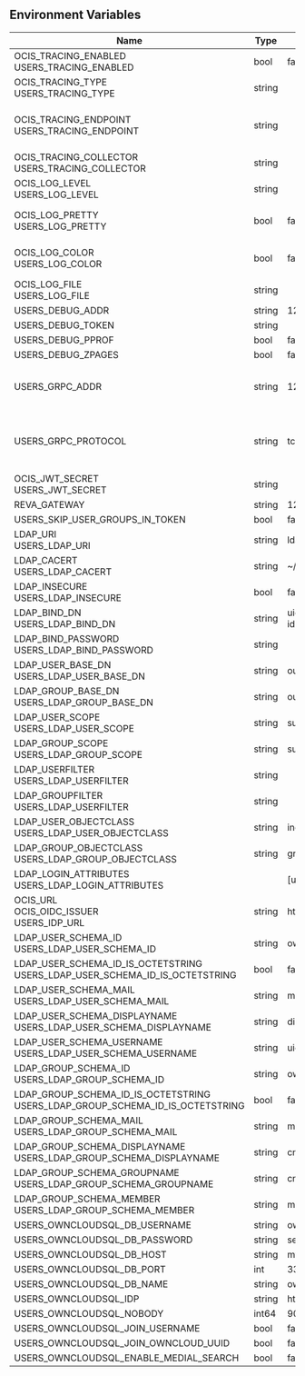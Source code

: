 ## Environment Variables

| Name | Type | Default Value | Description |
|------|------|---------------|-------------|
| OCIS_TRACING_ENABLED<br/>USERS_TRACING_ENABLED | bool | false | Activates tracing.|
| OCIS_TRACING_TYPE<br/>USERS_TRACING_TYPE | string |  | |
| OCIS_TRACING_ENDPOINT<br/>USERS_TRACING_ENDPOINT | string |  | The endpoint to the tracing collector.|
| OCIS_TRACING_COLLECTOR<br/>USERS_TRACING_COLLECTOR | string |  | |
| OCIS_LOG_LEVEL<br/>USERS_LOG_LEVEL | string |  | The log level.|
| OCIS_LOG_PRETTY<br/>USERS_LOG_PRETTY | bool | false | Activates pretty log output.|
| OCIS_LOG_COLOR<br/>USERS_LOG_COLOR | bool | false | Activates colorized log output.|
| OCIS_LOG_FILE<br/>USERS_LOG_FILE | string |  | The target log file.|
| USERS_DEBUG_ADDR | string | 127.0.0.1:9145 | |
| USERS_DEBUG_TOKEN | string |  | |
| USERS_DEBUG_PPROF | bool | false | |
| USERS_DEBUG_ZPAGES | bool | false | |
| USERS_GRPC_ADDR | string | 127.0.0.1:9144 | The address of the grpc service.|
| USERS_GRPC_PROTOCOL | string | tcp | The transport protocol of the grpc service.|
| OCIS_JWT_SECRET<br/>USERS_JWT_SECRET | string |  | |
| REVA_GATEWAY | string | 127.0.0.1:9142 | |
| USERS_SKIP_USER_GROUPS_IN_TOKEN | bool | false | |
| LDAP_URI<br/>USERS_LDAP_URI | string | ldaps://localhost:9235 | |
| LDAP_CACERT<br/>USERS_LDAP_CACERT | string | ~/.ocis/idm/ldap.crt | |
| LDAP_INSECURE<br/>USERS_LDAP_INSECURE | bool | false | |
| LDAP_BIND_DN<br/>USERS_LDAP_BIND_DN | string | uid=reva,ou=sysusers,o=libregraph-idm | |
| LDAP_BIND_PASSWORD<br/>USERS_LDAP_BIND_PASSWORD | string |  | |
| LDAP_USER_BASE_DN<br/>USERS_LDAP_USER_BASE_DN | string | ou=users,o=libregraph-idm | |
| LDAP_GROUP_BASE_DN<br/>USERS_LDAP_GROUP_BASE_DN | string | ou=groups,o=libregraph-idm | |
| LDAP_USER_SCOPE<br/>USERS_LDAP_USER_SCOPE | string | sub | |
| LDAP_GROUP_SCOPE<br/>USERS_LDAP_GROUP_SCOPE | string | sub | |
| LDAP_USERFILTER<br/>USERS_LDAP_USERFILTER | string |  | |
| LDAP_GROUPFILTER<br/>USERS_LDAP_USERFILTER | string |  | |
| LDAP_USER_OBJECTCLASS<br/>USERS_LDAP_USER_OBJECTCLASS | string | inetOrgPerson | |
| LDAP_GROUP_OBJECTCLASS<br/>USERS_LDAP_GROUP_OBJECTCLASS | string | groupOfNames | |
| LDAP_LOGIN_ATTRIBUTES<br/>USERS_LDAP_LOGIN_ATTRIBUTES |  | [uid mail] | |
| OCIS_URL<br/>OCIS_OIDC_ISSUER<br/>USERS_IDP_URL | string | https://localhost:9200 | |
| LDAP_USER_SCHEMA_ID<br/>USERS_LDAP_USER_SCHEMA_ID | string | ownclouduuid | |
| LDAP_USER_SCHEMA_ID_IS_OCTETSTRING<br/>USERS_LDAP_USER_SCHEMA_ID_IS_OCTETSTRING | bool | false | |
| LDAP_USER_SCHEMA_MAIL<br/>USERS_LDAP_USER_SCHEMA_MAIL | string | mail | |
| LDAP_USER_SCHEMA_DISPLAYNAME<br/>USERS_LDAP_USER_SCHEMA_DISPLAYNAME | string | displayname | |
| LDAP_USER_SCHEMA_USERNAME<br/>USERS_LDAP_USER_SCHEMA_USERNAME | string | uid | |
| LDAP_GROUP_SCHEMA_ID<br/>USERS_LDAP_GROUP_SCHEMA_ID | string | ownclouduuid | |
| LDAP_GROUP_SCHEMA_ID_IS_OCTETSTRING<br/>USERS_LDAP_GROUP_SCHEMA_ID_IS_OCTETSTRING | bool | false | |
| LDAP_GROUP_SCHEMA_MAIL<br/>USERS_LDAP_GROUP_SCHEMA_MAIL | string | mail | |
| LDAP_GROUP_SCHEMA_DISPLAYNAME<br/>USERS_LDAP_GROUP_SCHEMA_DISPLAYNAME | string | cn | |
| LDAP_GROUP_SCHEMA_GROUPNAME<br/>USERS_LDAP_GROUP_SCHEMA_GROUPNAME | string | cn | |
| LDAP_GROUP_SCHEMA_MEMBER<br/>USERS_LDAP_GROUP_SCHEMA_MEMBER | string | member | |
| USERS_OWNCLOUDSQL_DB_USERNAME | string | owncloud | |
| USERS_OWNCLOUDSQL_DB_PASSWORD | string | secret | |
| USERS_OWNCLOUDSQL_DB_HOST | string | mysql | |
| USERS_OWNCLOUDSQL_DB_PORT | int | 3306 | |
| USERS_OWNCLOUDSQL_DB_NAME | string | owncloud | |
| USERS_OWNCLOUDSQL_IDP | string | https://localhost:9200 | |
| USERS_OWNCLOUDSQL_NOBODY | int64 | 90 | |
| USERS_OWNCLOUDSQL_JOIN_USERNAME | bool | false | |
| USERS_OWNCLOUDSQL_JOIN_OWNCLOUD_UUID | bool | false | |
| USERS_OWNCLOUDSQL_ENABLE_MEDIAL_SEARCH | bool | false | |